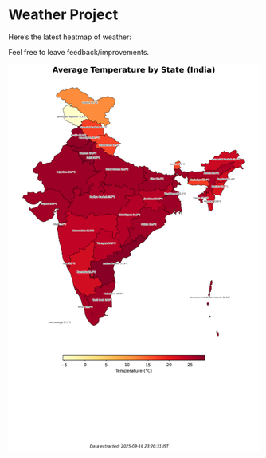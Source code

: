 # Weather Project

Here’s the latest heatmap of weather:

Feel free to leave feedback/improvements.

![India Heatmap](docs/assets/india_heatmap.png?v=C9A369)
